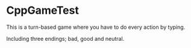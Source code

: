 # CppGameTest

This is a turn-based game where you have to do every action by typing.

Including three endings; bad, good and neutral.
